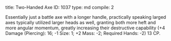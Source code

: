 title:          Two-Handed Axe
ID:             1037
type:           md
compile:        2



Essentially just a battle axe with a longer handle, practically speaking larged axes typically utilized larger heads as well, granting both more heft and more angular momentum, greatly increasing their destructive capability (+4 Damage (Piercing): 16; -1 Size: 1; +2 Mass: -2; Required Hands: -2) 13 CP.